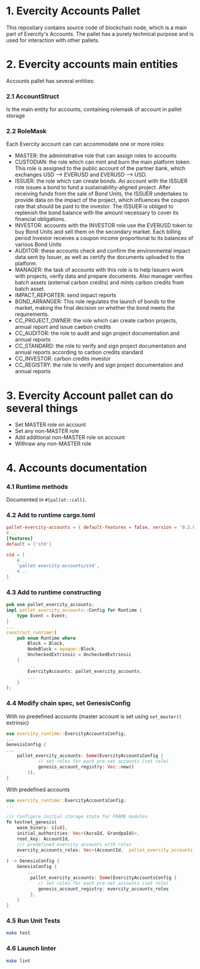# 1. Evercity Accounts Pallet

This repositary contains source code of blockchain node, which is a main part of Evercity's Accounts. The pallet has a purely technical purpose and is used for interaction with other pallets.

# 2. Evercity accounts main entities

Accounts pallet has several entities: 

### 2.1 AccountStruct 

Is the main entity for accounts, containing rolemask of account in pallet storage

### 2.2 RoleMask 

Each Evercity account can can accommodate one or more roles:

- MASTER: the administrative role that can assign roles to accounts
- CUSTODIAN:  the role which can mint and burn the main platform token. This role is assigned to the public account of the partner bank, which exchanges USD --> EVERUSD and EVERUSD --> USD.
- ISSUER: the role which can create bonds. An account with the ISSUER role issues a bond to fund a sustainability-aligned project. After receiving funds from the sale of Bond Units, the ISSUER undertakes to provide data on the impact of the project, which influences the coupon rate that should be paid to the investor. The ISSUER is obliged to replenish the bond balance with the amount necessary to cover its financial obligations.
- INVESTOR: accounts with the INVESTOR role use the EVERUSD token to buy Bond Units and sell them on the secondary market. Each billing period Investor receives a coupon income proportional to its balances of various Bond Units
- AUDITOR: these accounts check and confirm the environmental impact data sent by Issuer, as well as certify the documents uploaded to the platform.
- MANAGER: the task of accounts with this role is to help Issuers work with projects, verify data and prepare documents. Also manager verifies batch assets (external carbon credits) and mints carbon credits from batch asset.
- IMPACT_REPORTER: send impact reports
- BOND_ARRANGER: This role regulates the launch of bonds to the market, making the final decision on whether the bond meets the requirements.
- CC_PROJECT_OWNER: the role which can create carbon projects, annual report and issue caebon credits
- CC_AUDITOR: the role to audit and sign project documentation and annual reports
- CC_STANDARD: the role to verify and sign project documentation and annual reports according to carbon credits standard
- CC_INVESTOR: carbon credits investor
- CC_REGISTRY: the role to verify and sign project documentation and annual reports

# 3. Evercity Account pallet can do several things

- Set MASTER role on account
- Set any non-MASTER role
- Add additional non-MASTER role on account
- Withraw any non-MASTER role

# 4. Accounts documentation

### 4.1 Runtime methods

Documented in `#[pallet::call]`.

### 4.2 Add to runtime cargo.toml

```toml
pallet-evercity-accounts = { default-features = false, version = '0.2.0', git = 'https://github.com/EvercityEcosystem/evercity-chain.git' }
#...
[features]
default = ['std']

std = [
    #...
    'pallet-evercity-accounts/std',
    #...
]
```

### 4.3 Add to runtime constructing

```rust
pub use pallet_evercity_accounts;
impl pallet_evercity_accounts::Config for Runtime {
    type Event = Event;
}
...
construct_runtime!(
    pub enum Runtime where
        Block = Block,
        NodeBlock = opaque::Block,
        UncheckedExtrinsic = UncheckedExtrinsic
    {
        ...
        EvercityAccounts: pallet_evercity_accounts,
        ...
    }
);
```

### 4.4 Modify chain spec, set GenesisConfig

With no predefined accounts (master account is set using `set_master()` extrinsic)

```rust
use evercity_runtime::EvercityAccountsConfig;
...
GenesisConfig {
...
	pallet_evercity_accounts: Some(EvercityAccountsConfig {
            // set roles for each pre-set accounts (set role)
            genesis_account_registry: Vec::new()
        }),
}
```

With predefined accounts

```rust
use evercity_runtime::EvercityAccountsConfig;
...

/// Configure initial storage state for FRAME modules.
fn testnet_genesis(
    wasm_binary: &[u8],
    initial_authorities: Vec<(AuraId, GrandpaId)>,
    root_key: AccountId,
    /// predefined evercity accounts with roles
    evercity_accounts_roles: Vec<(AccountId,  pallet_evercity_accounts::accounts::RoleMask, u64)>,
    ...
) -> GenesisConfig {
    GenesisConfig {
        ...
         pallet_evercity_accounts: Some(EvercityAccountsConfig {
            // set roles for each pre-set accounts (set role)
            genesis_account_registry: evercity_accounts_roles
         },
    }
}
```

### 4.5 Run Unit Tests

```bash
make test
```

### 4.6 Launch linter

```bash
make lint
```
